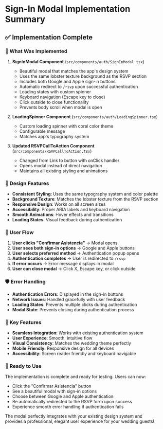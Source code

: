 # Sign-In Modal Implementation Summary

## ✅ Implementation Complete

### 🎯 **What Was Implemented**

1. **SignInModal Component** (`src/components/auth/SignInModal.tsx`)
   - Beautiful modal that matches the app's design system
   - Uses the same lobster texture background as the RSVP section
   - Includes both Google and Apple sign-in buttons
   - Automatic redirect to `/rsvp` upon successful authentication
   - Loading states with custom spinner
   - Keyboard navigation (Escape key to close)
   - Click outside to close functionality
   - Prevents body scroll when modal is open

2. **LoadingSpinner Component** (`src/components/auth/LoadingSpinner.tsx`)
   - Custom loading spinner with coral color theme
   - Configurable message
   - Matches app's typography system

3. **Updated RSVPCallToAction Component** (`src/components/RSVPCallToAction.tsx`)
   - Changed from Link to button with onClick handler
   - Opens modal instead of direct navigation
   - Maintains all existing styling and animations

### 🎨 **Design Features**

- **Consistent Styling**: Uses the same typography system and color palette
- **Background Texture**: Matches the lobster texture from the RSVP section
- **Responsive Design**: Works on all screen sizes
- **Accessibility**: Proper ARIA labels and keyboard navigation
- **Smooth Animations**: Hover effects and transitions
- **Loading States**: Visual feedback during authentication

### 🔄 **User Flow**

1. **User clicks "Confirmar Asistencia"** → Modal opens
2. **User sees both sign-in options** → Google and Apple buttons
3. **User selects preferred method** → Authentication popup opens
4. **Authentication completes** → User is redirected to `/rsvp`
5. **If error occurs** → Error message displays in modal
6. **User can close modal** → Click X, Escape key, or click outside

### 🛡️ **Error Handling**

- **Authentication Errors**: Displayed in the sign-in buttons
- **Network Issues**: Handled gracefully with user feedback
- **Loading States**: Prevents multiple clicks during authentication
- **Modal State**: Prevents closing during authentication process

### 🎯 **Key Features**

- **Seamless Integration**: Works with existing authentication system
- **User Experience**: Smooth, intuitive flow
- **Visual Consistency**: Matches the wedding theme perfectly
- **Mobile Friendly**: Responsive design for all devices
- **Accessibility**: Screen reader friendly and keyboard navigable

### 🚀 **Ready to Use**

The implementation is complete and ready for testing. Users can now:
- Click the "Confirmar Asistencia" button
- See a beautiful modal with sign-in options
- Choose between Google and Apple authentication
- Be automatically redirected to the RSVP form upon success
- Experience smooth error handling if authentication fails

The modal perfectly integrates with your existing design system and provides a professional, elegant user experience for your wedding guests!
